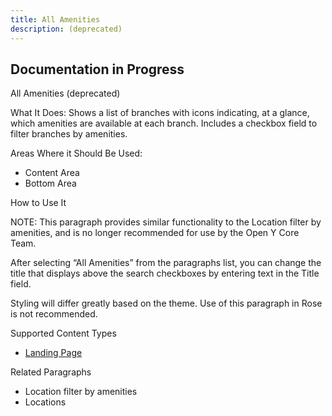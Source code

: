 ```yaml
---
title: All Amenities
description: (deprecated)
---
```


## **Documentation in Progress**

All Amenities (deprecated)

What It Does: Shows a list of branches with icons indicating, at a glance, which amenities are available at each branch. Includes a checkbox field to filter branches by amenities.

Areas Where it Should Be Used:

* Content Area
* Bottom Area

How to Use It

NOTE: This paragraph provides similar functionality to the Location filter by amenities, and is no longer recommended for use by the Open Y Core Team.

After selecting “All Amenities” from the paragraphs list, you can change the title that displays above the search checkboxes by entering text in the Title field.

Styling will differ greatly based on the theme. Use of this paragraph in Rose is not recommended.

Supported Content Types

* [Landing Page](../content-types/landing-page.md)

Related Paragraphs

* Location filter by amenities
* Locations